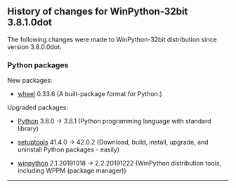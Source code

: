 ﻿## History of changes for WinPython-32bit 3.8.1.0dot

The following changes were made to WinPython-32bit distribution since version 3.8.0.0dot.

### Python packages

New packages:

  * [wheel](https://pypi.org/project/wheel) 0.33.6 (A built-package format for Python.)

Upgraded packages:

  * [Python](http://www.python.org/) 3.8.0 → 3.8.1 (Python programming language with standard library)
  * [setuptools](https://pypi.org/project/setuptools) 41.4.0 → 42.0.2 (Download, build, install, upgrade, and uninstall Python packages - easily)
  * [winpython](http://winpython.github.io/) 2.1.20191018 → 2.2.20191222 (WinPython distribution tools, including WPPM (package manager))

* * *
